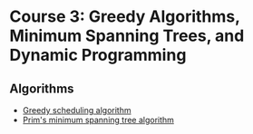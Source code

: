 # Course 3: Greedy Algorithms, Minimum Spanning Trees, and Dynamic Programming

## Algorithms
* [Greedy scheduling algorithm](./week1/scheduling/scheduler.py)
* [Prim's minimum spanning tree algorithm](./week1/prims_mst/prims.py)